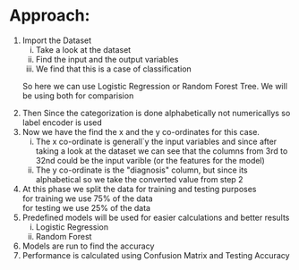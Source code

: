 

<h1> Approach: </h1>

<ol type="1"> 
   <li>
      Import the Dataset
   <ol type="i">
      <li>
         Take a look at the dataset
      </li>
      <li>
         Find the input and the output variables
      </li>
      <li>
         We find that this is a case of classification
      </li>
   </ol>
   </li>

   So here we can use Logistic Regression or Random Forest Tree. We will be using both for comparision

   <li>
      Then Since the categorization is done alphabetically not numericallys so label encoder is used
   </li>


   <li>
      Now we have the find the x and the y co-ordinates for this case.
      <ol type="i">
         <li>The x co-ordinate is generall`y the input variables and since after taking a look at the dataset we can see that the columns from 3rd to   32nd could be the input varible                (or the features for the model) </li>
         <li>The y co-ordinate is the "diagnosis" column, but since its alphabetical so we take the converted value from step 2 </li>
      </ol>
   </li>

   <li> At this phase we split the data for training and testing purposes </li>
   for training we use 75% of the data <br> 
   for testing we use 25% of the data

   <li>
      Predefined models will be used for easier calculations and better results
      <ol type="i">
         <li>Logistic Regression</li>
         <li>Random Forest </li>
      </ol>
   </li>

   <li>Models are run to find the accuracy</li>
   <li>Performance is calculated using Confusion Matrix and Testing Accuracy</li>
</ol>
    
